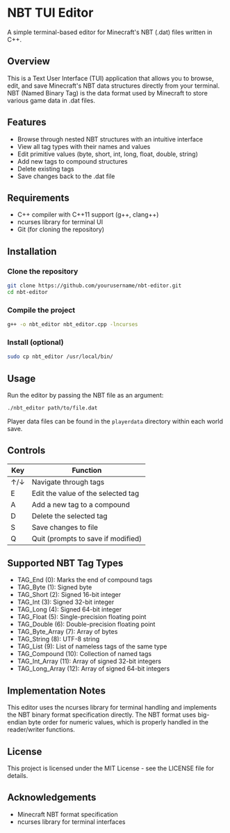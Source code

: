 # NBT TUI Editor

A simple terminal-based editor for Minecraft's NBT (.dat) files written in C++.

## Overview

This is a Text User Interface (TUI) application that allows you to browse, edit, and save Minecraft's NBT data structures directly from your terminal. NBT (Named Binary Tag) is the data format used by Minecraft to store various game data in .dat files.

## Features

- Browse through nested NBT structures with an intuitive interface
- View all tag types with their names and values
- Edit primitive values (byte, short, int, long, float, double, string)
- Add new tags to compound structures
- Delete existing tags
- Save changes back to the .dat file

## Requirements

- C++ compiler with C++11 support (g++, clang++)
- ncurses library for terminal UI
- Git (for cloning the repository)

## Installation

### Clone the repository

```bash
git clone https://github.com/yourusername/nbt-editor.git
cd nbt-editor
```

### Compile the project

```bash
g++ -o nbt_editor nbt_editor.cpp -lncurses
```

### Install (optional)

```bash
sudo cp nbt_editor /usr/local/bin/
```

## Usage

Run the editor by passing the NBT file as an argument:

```bash
./nbt_editor path/to/file.dat
```

Player data files can be found in the `playerdata` directory within each world save.

## Controls

| Key       | Function                            |
|-----------|-------------------------------------|
| ↑/↓       | Navigate through tags               |
| E         | Edit the value of the selected tag  |
| A         | Add a new tag to a compound         |
| D         | Delete the selected tag             |
| S         | Save changes to file                |
| Q         | Quit (prompts to save if modified)  |

## Supported NBT Tag Types

- TAG_End (0): Marks the end of compound tags
- TAG_Byte (1): Signed byte
- TAG_Short (2): Signed 16-bit integer
- TAG_Int (3): Signed 32-bit integer
- TAG_Long (4): Signed 64-bit integer
- TAG_Float (5): Single-precision floating point
- TAG_Double (6): Double-precision floating point
- TAG_Byte_Array (7): Array of bytes
- TAG_String (8): UTF-8 string
- TAG_List (9): List of nameless tags of the same type
- TAG_Compound (10): Collection of named tags
- TAG_Int_Array (11): Array of signed 32-bit integers
- TAG_Long_Array (12): Array of signed 64-bit integers

## Implementation Notes

This editor uses the ncurses library for terminal handling and implements the NBT binary format specification directly. The NBT format uses big-endian byte order for numeric values, which is properly handled in the reader/writer functions.

## License

This project is licensed under the MIT License - see the LICENSE file for details.

## Acknowledgements

- Minecraft NBT format specification
- ncurses library for terminal interfaces
